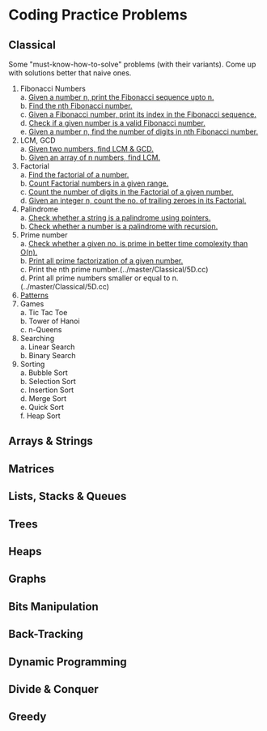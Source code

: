 # Coding Practice Problems
## Classical
Some "must-know-how-to-solve" problems (with their variants). Come up with solutions better that naive ones.
 1. Fibonacci Numbers  
  a. [Given a number n, print the Fibonacci sequence upto n.](../master/Classical/1A.cc)  
  b. [Find the nth Fibonacci number.](../master/Classical/1B.cc)  
  c. [Given a Fibonacci number, print its index in the Fibonacci sequence.](../master/Classical/1C.cc)  
  d. [Check if a given number is a valid Fibonacci number.](../master/Classical/1D.cc)  
  e. [Given a number n, find the number of digits in nth Fibonacci number.](../master/Classical/1E.cc)  
 2. LCM, GCD  
  a. [Given two numbers, find LCM & GCD.](../master/Classical/2A.cc)  
  b. [Given an array of n numbers, find LCM.](../master/Classical/2B.cc)
 3. Factorial  
  a. [Find the factorial of a number.](../master/Classical/3A.cc)  
  b. [Count Factorial numbers in a given range.](../master/Classical/3B.cc)  
  c. [Count the number of digits in the Factorial of a given number.](../master/Classical/3C.cc)  
  d. [Given an integer n, count the no. of trailing zeroes in its Factorial.](../master/Classical/3D.cc)  
 4. Palindrome  
  a. [Check whether a string is a palindrome using pointers.](../master/Classical/4A.cc)  
  b. [Check whether a number is a palindrome with recursion.](../master/Classical/4B.cc)  
 5. Prime number  
  a. [Check whether a given no. is prime in better time complexity than O(n).](../master/Classical/5A.cc)  
  b. [Print all prime factorization of a given number.](../master/Classical/5B.cc)  
  c. Print the nth prime number.(../master/Classical/5D.cc)  
  d. Print all prime numbers smaller or equal to n.(../master/Classical/5D.cc)  
 6. [Patterns](../master/Assets/Patterns.png)  
 7. Games  
  a. Tic Tac Toe  
  b. Tower of Hanoi  
  c. n-Queens  
 8. Searching  
  a. Linear Search  
  b. Binary Search  
 9. Sorting  
  a. Bubble Sort  
  b. Selection Sort  
  c. Insertion Sort  
  d. Merge Sort  
  e. Quick Sort  
  f. Heap Sort  

## Arrays & Strings

## Matrices

## Lists, Stacks & Queues

## Trees

## Heaps

## Graphs

## Bits Manipulation

## Back-Tracking

## Dynamic Programming

## Divide & Conquer

## Greedy
